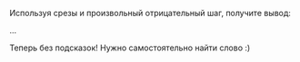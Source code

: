 Используя срезы и произвольный отрицательный шаг, получите вывод: 

...

Теперь без подсказок! Нужно самостоятельно найти слово :)
